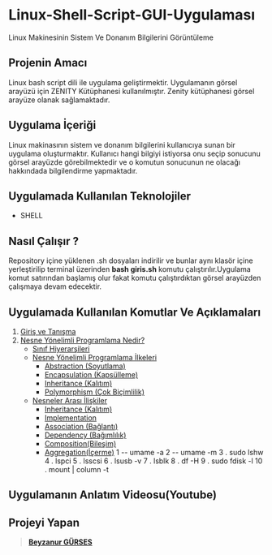 # Linux-Shell-Script-GUI-Uygulaması
Linux Makinesinin Sistem Ve Donanım Bilgilerini Görüntüleme


## Projenin Amacı
Linux bash script dili ile uygulama geliştirmektir. Uygulamanın görsel arayüzü için  ZENITY Kütüphanesi kullanılmıştır. Zenity kütüphanesi görsel arayüze olanak sağlamaktadır.

## Uygulama  İçeriği
Linux makinasının sistem ve donanım bilgilerini kullanıcıya sunan bir uygulama oluşturmaktır. Kullanıcı hangi bilgiyi istiyorsa onu seçip sonucunu görsel arayüzde görebilmektedir ve o komutun sonucunun ne olacağı hakkındada bilgilendirme yapmaktadır. 

## Uygulamada Kullanılan Teknolojiler
 - SHELL

## Nasıl Çalışır ?
Repository içine yüklenen .sh dosyaları indirilir ve bunlar aynı klasör içine yerleştirilip terminal üzerinden **bash giris.sh** komutu çalıştırılır.Uygulama komut satırından başlamış olur fakat  komutu çalıştırdıktan görsel arayüzden çalışmaya devam edecektir.


## Uygulamada Kullanılan Komutlar Ve Açıklamaları
1. [Giriş ve Tanışma](#giriş-ve-tanışma)
2. [Nesne Yönelimli Programlama Nedir?](#nesne-yönelimli-programlama-nedir)
   - [Sınıf Hiyerarşileri](#sınıf-hiyerarşileri)
   - [Nesne Yönelimli Programlama İlkeleri](#nesne-yönelimli-programlama-i̇lkeleri)
     - [Abstraction (Soyutlama)](#encapsulation-kapsülleme)
     - [Encapsulation (Kapsülleme)](#abstraction-soyutlama)
     - [Inheritance (Kalıtım)](#inheritance-kalıtım)
     - [Polymorphism (Çok Biçimlilik)](#polymorphism-çok-biçimlilik)
   - [Nesneler Arası İlişkiler](#nesneler-arası-i̇lişkiler)
     - [Inheritance (Kalıtım)](#inheritance)
     - [Implementation](#implementation)
     - [Association (Bağlantı)](#association-bağlantı)
     - [Dependency (Bağımlılık)](#dependency-bağımlılık)
     - [Composition(Bileşim)](#compositionbileşim)
     - [Aggregation(İçerme)](#aggregationi̇çerme)
1 -- umame -a
2 -- umame -m
3 . sudo lshw
4 . lspci
5 . lsscsi
6 . lsusb -v
7 . lsblk
8 . df -H
9 . sudo fdisk -l
10 . mount | column -t




## Uygulamanın Anlatım Videosu(Youtube)

## Projeyi Yapan
>**[Beyzanur GÜRSES](https://github.com/BEYZANURGURSES1036)**



 
     
